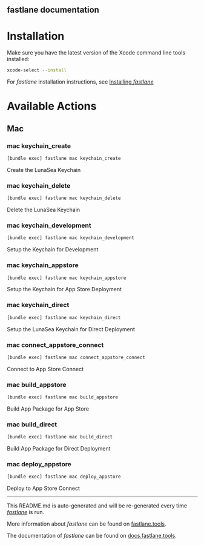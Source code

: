 fastlane documentation
----

# Installation

Make sure you have the latest version of the Xcode command line tools installed:

```sh
xcode-select --install
```

For _fastlane_ installation instructions, see [Installing _fastlane_](https://docs.fastlane.tools/#installing-fastlane)

# Available Actions

## Mac

### mac keychain_create

```sh
[bundle exec] fastlane mac keychain_create
```

Create the LunaSea Keychain

### mac keychain_delete

```sh
[bundle exec] fastlane mac keychain_delete
```

Delete the LunaSea Keychain

### mac keychain_development

```sh
[bundle exec] fastlane mac keychain_development
```

Setup the Keychain for Development

### mac keychain_appstore

```sh
[bundle exec] fastlane mac keychain_appstore
```

Setup the Keychain for App Store Deployment

### mac keychain_direct

```sh
[bundle exec] fastlane mac keychain_direct
```

Setup the LunaSea Keychain for Direct Deployment

### mac connect_appstore_connect

```sh
[bundle exec] fastlane mac connect_appstore_connect
```

Connect to App Store Connect

### mac build_appstore

```sh
[bundle exec] fastlane mac build_appstore
```

Build App Package for App Store

### mac build_direct

```sh
[bundle exec] fastlane mac build_direct
```

Build App Package for Direct Deployment

### mac deploy_appstore

```sh
[bundle exec] fastlane mac deploy_appstore
```

Deploy to App Store Connect

----

This README.md is auto-generated and will be re-generated every time [_fastlane_](https://fastlane.tools) is run.

More information about _fastlane_ can be found on [fastlane.tools](https://fastlane.tools).

The documentation of _fastlane_ can be found on [docs.fastlane.tools](https://docs.fastlane.tools).
